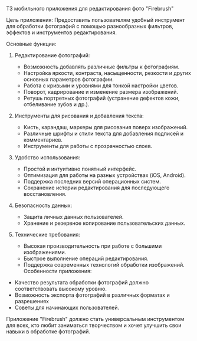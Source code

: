  ТЗ мобильного приложения для редактирования фото "Firebrush"

Цель приложения:
Предоставить пользователям удобный инструмент для обработки фотографий с помощью разнообразных фильтров, эффектов и инструментов редактирования.

Основные функции:
1. Редактирование фотографий:
   - Возможность добавлять различные фильтры к фотографиям.
   - Настройка яркости, контраста, насыщенности, резкости и других основных параметров фотографии.
   - Работа с кривыми и уровнями для тонкой настройки цветов.
   - Поворот, кадрирование и изменение размера изображений.
   - Ретушь портретных фотографий (устранение дефектов кожи, отбеливание зубов и др.).

2. Инструменты для рисования и добавления текста:
   - Кисть, карандаш, маркеры для рисования поверх изображений.
   - Различные шрифты и стили текста для добавления подписей и комментариев.
   - Инструменты для работы с прозрачностью слоев.


3. Удобство использования:
   - Простой и интуитивно понятный интерфейс.
   - Оптимизация для работы на разных устройствах (iOS, Android).
   - Поддержка последних версий операционных систем.
   - Сохранение истории редактирования для последующего восстановления.

4. Безопасность данных:
   - Защита личных данных пользователей.
   - Хранение и резервное копирование пользовательских данных.

5. Технические требования:
   - Высокая производительность при работе с большими изображениями.
   - Быстрое выполнение операций редактирования.
   - Поддержка современных технологий обработки изображений.
Особенности приложения:
- Качество результата обработки фотографий должно соответствовать высокому уровню.
- Возможность экспорта фотографий в различных форматах и разрешениях
- Советы для начинающих пользователей.


Приложение "Firebrush" должно стать универсальным инструментом для всех, кто любит заниматься творчеством и хочет улучшить свои навыки в обработке фотографий.
